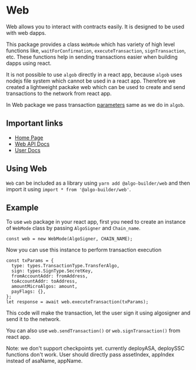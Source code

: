 # Web

Web allows you to interact with contracts easily. It is designed to be used with web dapps.

This package provides a class `WebMode` which has variety of high level functions like, `waitForConfirmation`, `executeTransaction`, `signTransaction`, etc. These functions help in sending transactions easier when building dapps using react.

It is not possible to use `algob` directly in a react app, because `algob` uses nodejs file system which cannot be used in a react app. Therefore we created a lightweight packake web which can be used to create and send transactions to the network from react app.

In Web package we pass transaction [parameters](https://github.com/scale-it/algo-builder/blob/master/docs/guide/execute-transaction.md) same as we do in `algob`.

## Important links

+ [Home Page](https://scale-it.github.io/algo-builder)
+ [Web API Docs](https://scale-it.github.io/algo-builder/api/web/index.html)
+ [User Docs](https://scale-it.github.io/algo-builder/guide/README)

## Using Web

`Web` can be included as a library using `yarn add @algo-builder/web` and then import it using `import * from '@algo-builder/web'`.

## Example

To use `web` package in your react app, first you need to create an instance of `WebMode` class by passing `AlgoSigner` and `Chain_name`.

    const web = new WebMode(AlgoSigner, CHAIN_NAME);

Now you can use this instance to perform transaction execution

    const txParams = {
      type: types.TransactionType.TransferAlgo,
      sign: types.SignType.SecretKey,
      fromAccountAddr: fromAddress,
      toAccountAddr: toAddress,
      amountMicroAlgos: amount,
      payFlags: {},
    };
    let response = await web.executeTransaction(txParams);

This code will make the transaction, let the user sign it using algosigner and send it to the network.

You can also use `web.sendTransaction()` or `web.signTransaction()` from react app.

Note: we don't support checkpoints yet. currently deployASA, deploySSC functions don't work. User should directly pass assetIndex, appIndex instead of asaName, appName.